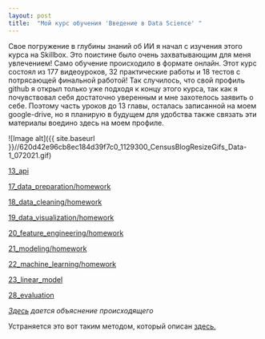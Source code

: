 ```yaml
---
layout: post
title:  "Мой курс обучения 'Введение в Data Science' "
---
```

Свое погружение в глубины знаний об ИИ я начал с изучения этого курса на Skillbox. Это поистине было очень захватывающим для меня увлечением!
Само обучение происходило в формате онлайн. Этот курс состоял из 177 видеоуроков, 32 практические работы и 18 тестов с потрясающей финальной работой!
Так случилось, что свой профиль github я открыл только уже подходя к концу этого курса, так как я почувствовал себя достаточно уверенным
и мне захотелось заявить о себе. Поэтому часть уроков до 13 главы, осталась записанной на моем google-drive, но я планирую в будущем
для удобства также связать эти материалы воедино здесь на моем профиле.

![Image alt]({{ site.baseurl }}//620d42e96cb8ec184d39f7c0_1129300_CensusBlogResizeGifs_Data-1_072021.gif)

[13_api](https://github.com/UzunDemir/ds-intro-my-lerning/tree/main/13_api)

[17_data_preparation/homework](https://github.com/UzunDemir/ds-intro-my-lerning/tree/main/17_data_preparation/homework)

[18_data_cleaning/homework](https://github.com/UzunDemir/ds-intro-my-lerning/tree/main/18_data_cleaning/homework)

[19_data_visualization/homework](https://github.com/UzunDemir/ds-intro-my-lerning/tree/main/19_data_visualization/homework)

[20_feature_engineering/homework](https://github.com/UzunDemir/ds-intro-my-lerning/tree/main/20_feature_engineering/homework)

[21_modeling/homework](https://github.com/UzunDemir/ds-intro-my-lerning/tree/main/21_modeling/homework)

[22_machine_learning/homework](https://github.com/UzunDemir/ds-intro-my-lerning/tree/main/22_machine_learning/homework)

[23_linear_model](https://github.com/UzunDemir/ds-intro-my-lerning/tree/main/23_linear_model)

[28_evaluation](https://github.com/UzunDemir/ds-intro-my-lerning/tree/main/28_evaluation)


*[Здесь](https://pandas.pydata.org/pandas-docs/stable/user_guide/indexing.html#returning-a-view-versus-a-copy) дается объяснение происходящегo*


Устраняется это вот таким методом, который описан [здесь.](https://stackoverflow.com/questions/20625582/how-to-deal-with-settingwithcopywarning-in-pandas)
